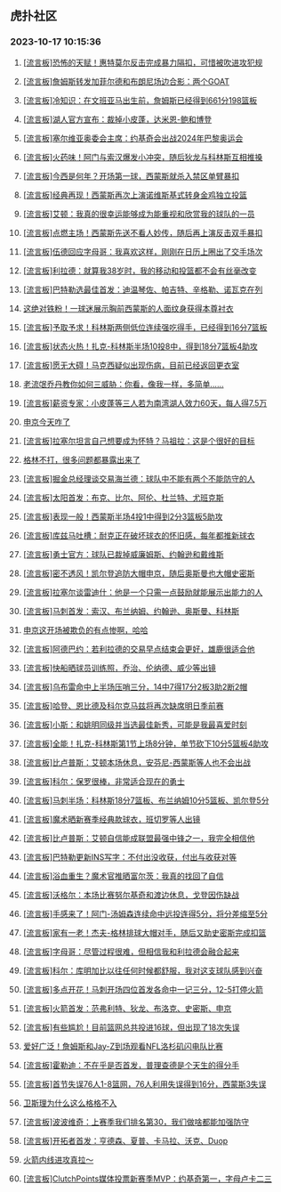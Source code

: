## 虎扑社区 
### 2023-10-17 10:15:36

1. [[流言板]恐怖的天赋！惠特莫尔反击完成暴力隔扣，可惜被吹进攻犯规](https://bbs.hupu.com/62510721.html)

2. [[流言板]詹姆斯转发加菲尔德和布朗尼场边合影：两个GOAT](https://bbs.hupu.com/62510489.html)

3. [[流言板]冷知识：在文班亚马出生前，詹姆斯已经得到661分198篮板](https://bbs.hupu.com/62510248.html)

4. [[流言板]湖人官方宣布：裁掉小皮蓬，达米恩-鲍和博登](https://bbs.hupu.com/62510085.html)

5. [[流言板]塞尔维亚奥委会主席：约基奇会出战2024年巴黎奥运会](https://bbs.hupu.com/62509970.html)

6. [[流言板]火药味！阿门与索汉爆发小冲突，随后狄龙与科林斯互相推搡](https://bbs.hupu.com/62510939.html)

7. [[流言板]今西是何年？开场第一球，西蒙斯就杀入禁区单臂暴扣](https://bbs.hupu.com/62510322.html)

8. [[流言板]经典再现！西蒙斯再次上演诺维斯基式转身金鸡独立投篮](https://bbs.hupu.com/62511058.html)

9. [[流言板]艾顿：我真的很幸运能够成为能重视和欣赏我的球队的一员](https://bbs.hupu.com/62509875.html)

10. [[流言板]点燃主场！西蒙斯先送不看人妙传，随后再上演反击双手暴扣](https://bbs.hupu.com/62511515.html)

11. [[流言板]伍德回应字母哥：我喜欢这样，刚刚在日历上圈出了交手场次](https://bbs.hupu.com/62510811.html)

12. [[流言板]利拉德：就算我38岁时，我的移动和投篮都不会有丝毫改变](https://bbs.hupu.com/62509176.html)

13. [[流言板]巴特勒选最佳首发：迪温琴佐、帕吉特、辛格勒、诺瓦克在列](https://bbs.hupu.com/62510808.html)

14. [这绝对铁粉！一球迷展示胸前西蒙斯的人面纹身获得本尊衬衣](https://bbs.hupu.com/62510157.html)

15. [[流言板]予取予求！科林斯两侧低位连续强吃得手，已经得到16分7篮板](https://bbs.hupu.com/62511048.html)

16. [[流言板]状态火热！扎克-科林斯半场10投8中，得到18分7篮板4助攻](https://bbs.hupu.com/62511226.html)

17. [[流言板]愿无大碍！马克西疑似出现伤病，目前已经返回更衣室](https://bbs.hupu.com/62510701.html)

18. [老流氓乔丹教你如何三威胁：你看，像我一样，多简单……](https://bbs.hupu.com/62510251.html)

19. [[流言板]薪资专家：小皮蓬等三人若为南湾湖人效力60天，每人得7.5万](https://bbs.hupu.com/62510225.html)

20. [申京今天咋了](https://bbs.hupu.com/62511023.html)

21. [[流言板]拉塞尔坦言自己想要成为怀特？马祖拉：这是个很好的目标](https://bbs.hupu.com/62510528.html)

22. [格林不打，很多问题都暴露出来了](https://bbs.hupu.com/62511137.html)

23. [[流言板]掘金总经理谈交易海兰德：球队中不能有两个不能防守的人](https://bbs.hupu.com/62511305.html)

24. [[流言板]太阳首发：布克、比尔、阿伦、杜兰特、尤班克斯](https://bbs.hupu.com/62510640.html)

25. [[流言板]表现一般！西蒙斯半场4投1中得到2分3篮板5助攻](https://bbs.hupu.com/62510893.html)

26. [[流言板]库兹马吐槽：耐克正在破坏球衣的怀旧感，每年都推新球衣](https://bbs.hupu.com/62508311.html)

27. [[流言板]勇士官方：球队已裁掉威廉姆斯、约翰逊和戴维斯](https://bbs.hupu.com/62509618.html)

28. [[流言板]密不透风！凯尔登追防大帽申京，随后奥斯曼也大帽史密斯](https://bbs.hupu.com/62510979.html)

29. [[流言板]拉塞尔谈雷迪什：他是一个只需一点鼓励就能展示出能力的人](https://bbs.hupu.com/62508207.html)

30. [[流言板]马刺首发：索汉、布兰纳姆、约翰逊、奥斯曼、科林斯](https://bbs.hupu.com/62510407.html)

31. [申京这开场被欺负的有点惨啊，哈哈](https://bbs.hupu.com/62510571.html)

32. [[流言板]阿德巴约：若利拉德的交易早点结束会更好，雄鹿很适合他](https://bbs.hupu.com/62510132.html)

33. [[流言板]快船晒球员训练照，乔治、伦纳德、威少等出镜](https://bbs.hupu.com/62510106.html)

34. [[流言板]乌布雷命中上半场压哨三分，14中7得17分2板3助2断2帽](https://bbs.hupu.com/62510859.html)

35. [[流言板]哈登、恩比德及科尔克马兹将再次缺席明日季前赛](https://bbs.hupu.com/62508347.html)

36. [[流言板]小斯：和姚明同级并当选最佳新秀，可能是我最喜爱时刻](https://bbs.hupu.com/62510958.html)

37. [[流言板]全能！扎克-科林斯第1节上场8分钟，单节砍下10分5篮板4助攻](https://bbs.hupu.com/62510854.html)

38. [[流言板]比卢普斯：艾顿本场休息，安芬尼-西蒙斯等人也不会出战](https://bbs.hupu.com/62510949.html)

39. [[流言板]科尔：保罗很棒，非常适合现在的勇士](https://bbs.hupu.com/62510603.html)

40. [[流言板]马刺半场：科林斯18分7篮板、布兰纳姆10分5篮板、凯尔登5分](https://bbs.hupu.com/62511345.html)

41. [[流言板]魔术晒新赛季经典款球衣，班切罗等人出镜](https://bbs.hupu.com/62511070.html)

42. [[流言板]比卢普斯：艾顿自信能成联盟最强中锋之一，我完全相信他](https://bbs.hupu.com/62511009.html)

43. [[流言板]巴特勒更新INS写字：不付出没收获，付出与收获对等](https://bbs.hupu.com/62510287.html)

44. [[流言板]浴血重生？魔术官推晒富尔茨：我真的找回了自信](https://bbs.hupu.com/62508834.html)

45. [[流言板]沃格尔：本场比赛努尔基奇和渡边休息，戈登因伤缺战](https://bbs.hupu.com/62510683.html)

46. [[流言板]手感来了！阿门-汤姆森连续命中远投连得5分，将分差缩至5分](https://bbs.hupu.com/62510821.html)

47. [[流言板]家有一老！杰夫-格林排球大帽对手，随后又助史密斯完成扣篮](https://bbs.hupu.com/62511199.html)

48. [[流言板]字母哥：尽管过程很难，但相信我和利拉德会融合起来](https://bbs.hupu.com/62510360.html)

49. [[流言板]科尔：库明加比以往任何时候都舒服，我对这支球队感到兴奋](https://bbs.hupu.com/62510607.html)

50. [[流言板]多点开花！马刺开场四位首发各命中一记三分，12-5打停火箭](https://bbs.hupu.com/62510577.html)

51. [[流言板]火箭首发：范弗利特、狄龙、布洛克、史密斯、申京](https://bbs.hupu.com/62510388.html)

52. [[流言板]有些尴尬！目前篮网总共投进16球，但出现了18次失误](https://bbs.hupu.com/62511038.html)

53. [爱好广泛！詹姆斯和Jay-Z到场观看NFL洛杉矶闪电队比赛](https://bbs.hupu.com/62511461.html)

54. [[流言板]霍勒迪：不在乎是否首发，普理查德是个天生的得分手](https://bbs.hupu.com/62510217.html)

55. [[流言板]首节失误76人1-8篮网，76人利用失误得到16分，西蒙斯3失误](https://bbs.hupu.com/62510520.html)

56. [卫斯理为什么这么格格不入](https://bbs.hupu.com/62511206.html)

57. [[流言板]波波维奇：上赛季我们排名第30，我们做啥都能加强防守](https://bbs.hupu.com/62510103.html)

58. [[流言板]开拓者首发：亨德森、夏普、卡马拉、沃克、Duop](https://bbs.hupu.com/62510900.html)

59. [火箭内线进攻真拉～](https://bbs.hupu.com/62511082.html)

60. [[流言板]ClutchPoints媒体投票新赛季MVP：约基奇第一，字母卢卡二三](https://bbs.hupu.com/62511574.html)

